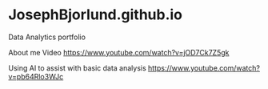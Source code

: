 # JosephBjorlund.github.io
Data Analytics portfolio

About me Video https://www.youtube.com/watch?v=jOD7Ck7Z5gk

Using AI to assist with basic data analysis https://www.youtube.com/watch?v=pb64Rlo3WJc
